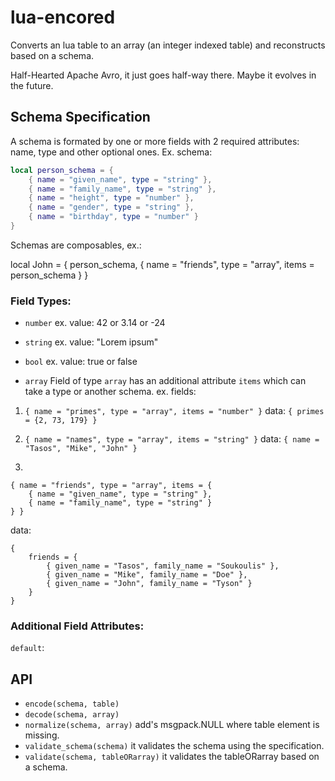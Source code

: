 # lua-encored
Converts an lua table to an array (an integer indexed table) and reconstructs based on a schema.

Half-Hearted Apache Avro, it just goes half-way there. Maybe it evolves in the future.

## Schema Specification
A schema is formated by one or more fields with 2 required attributes: name, type and other optional ones.
Ex. schema:

```lua
local person_schema = {
    { name = "given_name", type = "string" },
    { name = "family_name", type = "string" },
    { name = "height", type = "number" },
    { name = "gender", type = "string" },
    { name = "birthday", type = "number" }
}
```

Schemas are composables, ex.:

local John = {
    person_schema,
    { name = "friends", type = "array", items = person_schema }
}

### Field Types:
- `number`
ex. value: 42 or 3.14 or -24

- `string`
ex. value: "Lorem ipsum"

- `bool`
ex. value: true or false


- `array`
Field of type `array` has an additional attribute `items` which can take a type or another schema.
ex. fields:
1. `{ name = "primes", type = "array", items = "number" }`
data: `{ primes = {2, 73, 179} }`


2. `{ name = "names", type = "array", items = "string" }`
data: `{ name = "Tasos", "Mike", "John" }`


3. 
```
{ name = "friends", type = "array", items = {
    { name = "given_name", type = "string" },
    { name = "family_name", type = "string" }
} }
```
data:
```
{
    friends = {
        { given_name = "Tasos", family_name = "Soukoulis" },
        { given_name = "Mike", family_name = "Doe" },
        { given_name = "John", family_name = "Tyson" }
    }
}
```

### Additional Field Attributes:
`default`: 


## API
- `encode(schema, table)`
- `decode(schema, array)`
- `normalize(schema, array)` add's msgpack.NULL where table element is missing.
- `validate_schema(schema)` it validates the schema using the specification.
- `validate(schema, tableORarray)` it validates the tableORarray based on a schema.

